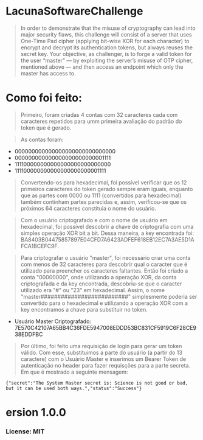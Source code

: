# LacunaSoftwareChallenge

> In order to demonstrate that the misuse of cryptography can lead into major security flaws, this challenge will consist of a server that uses One-Time Pad cipher (applying bit-wise XOR for each character) to encrypt and decrypt its authentication tokens, but always reuses the secret key.
Your objective, as challenger, is to forge a valid token for the user “master” — by exploiting the server’s misuse of OTP cipher, mentioned above — and then access an endpoint which only the master has access to.

# Como foi feito:

> Primeiro, foram criadas 4 contas com 32 caracteres cada com caracteres repetidos para umm primeira avaliação do padrão do token que é gerado.

> As contas foram:
- 000000000000000000000000000000
- 000000000000000000000000001111
- 111100000000000000000000000000
- 111100000000000000000000001111

> Convertendo-os para hexadecimal, foi possível verificar que os 12 primeiros caracteres do token gerado sempre eram iguais, enquanto que as partes com 0000 ou 1111 (convertidos para hexadecimal) também continham partes parecidas e, assim, verificou-se que os próximos 64 caracteres constituia o nome do usuário.

> Com o usuário criptografado e com o nome de usuário em hexadecimal, foi possível descobrir a chave de criptografia com uma simples operação XOR bit a bit. Dessa maneira, a key encontrada foi: BA8403B04475857897E04CFD7A6423ADFEF618EB12EC7A3AE5D1AFCA1BCEFC9F.

> Para criptografar o usuário "master", foi necessário criar uma conta com menos de 32 caracteres para descobrir qual o caracter que é utilizado para preencher os caracteres faltantes. Então foi criado a conta "00000000", onde utilizando a operação XOR, da conta criptografada e da key encontrada, descobriu-se que o caracter utilizado era "#" ou "23" em hexadecimal. Assim, o nome "master##########################" simplesmente poderia ser convertido para o hexadecimal e utilizando a operação XOR com a key encontramos a chave para substituir no token.

- Usuário Master Criptografado: 7E570C42107A65BB4C36FDE5947008EDDD53BC831CF5919C6F28CE938EDDFBC

> Por último, foi feito uma requisição de login para gerar um token válido. Com esse, substituimos a parte do usuário (a partir do 13 caractere) com o Usuário Master e inserimos um Bearer Token de autenticação no header para fazer requisções para a parte secreta. Em que é mostrado a seguinte mensagem:

```
{"secret":"The System Master secret is: Science is not good or bad, but it can be used both ways.","status":"Success"}
```


# ersion 1.0.0
### License: MIT
